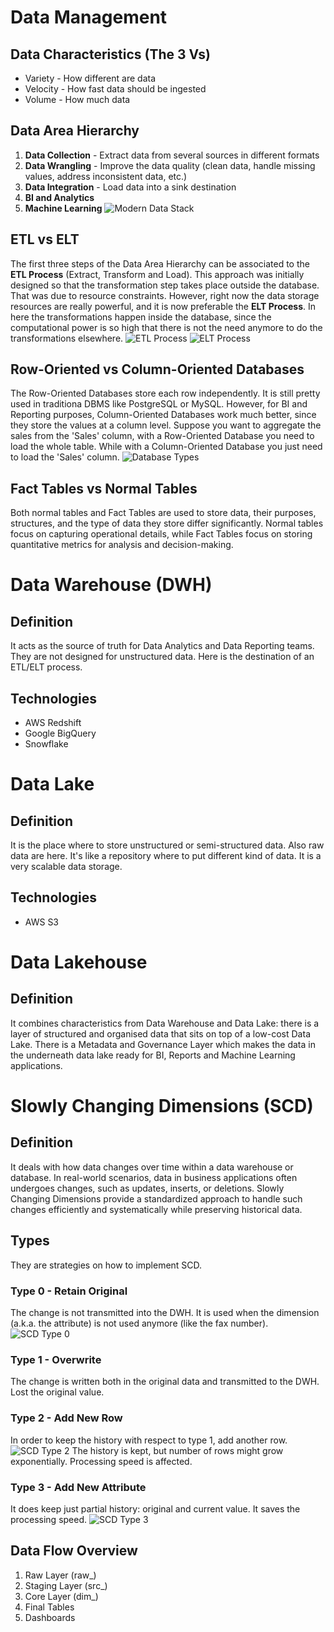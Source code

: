 # Data Management
## Data Characteristics (The 3 Vs)
- Variety - How different are data
- Velocity - How fast data should be ingested
- Volume - How much data
## Data Area Hierarchy
1. **Data Collection** - Extract data from several sources in different formats
2. **Data Wrangling** - Improve the data quality (clean data, handle missing values, address inconsistent data, etc.)
3. **Data Integration** - Load data into a sink destination
4. **BI and Analytics**
5. **Machine Learning**
![Modern Data Stack](./../../images/data_engineering/general_4.png)
## ETL vs ELT
The first three steps of the Data Area Hierarchy can be associated to the **ETL Process** (Extract, Transform and Load).
This approach was initially designed so that the transformation step takes place outside the database. That was due to
resource constraints.
However, right now the data storage resources are really powerful, and it is now preferable the **ELT Process**.
In here the transformations happen inside the database, since the computational power is so high that there is not the need
anymore to do the transformations elsewhere. 
![ETL Process](./../../images/data_engineering/general_1.png)
![ELT Process](./../../images/data_engineering/general_3.png)
## Row-Oriented vs Column-Oriented Databases
The Row-Oriented Databases store each row independently. It is still pretty used in traditiona DBMS like PostgreSQL or MySQL.
However, for BI and Reporting purposes, Column-Oriented Databases work much better, since they store the values at a column level.
Suppose you want to aggregate the sales from the 'Sales' column, with a Row-Oriented Database you need to load the whole table.
While with a Column-Oriented Database you just need to load the 'Sales' column.
![Database Types](./../../images/data_engineering/general_2.png)
## Fact Tables vs Normal Tables
Both normal tables and Fact Tables are used to store data, their purposes, structures, and the type of data they store differ significantly. Normal tables focus on capturing operational details, while Fact Tables focus on storing quantitative metrics for analysis and decision-making.
# Data Warehouse (DWH)
## Definition
It acts as the source of truth for Data Analytics and Data Reporting teams. They are not designed for unstructured data.
Here is the destination of an ETL/ELT process.
## Technologies
- AWS Redshift
- Google BigQuery
- Snowflake
# Data Lake
## Definition
It is the place where to store unstructured or semi-structured data. Also raw data are here. It's like a repository where to
put different kind of data.
It is a very scalable data storage.
## Technologies
- AWS S3
# Data Lakehouse
## Definition
It combines characteristics from Data Warehouse and Data Lake: there is a layer of structured and organised data that sits 
on top of a low-cost Data Lake. There is a Metadata and Governance Layer which makes the data in the underneath data lake 
ready for BI, Reports and Machine Learning applications.
# Slowly Changing Dimensions (SCD)
## Definition
It deals with how data changes over time within a data warehouse or database. 
In real-world scenarios, data in business applications often undergoes changes, such as updates, inserts, or deletions. 
Slowly Changing Dimensions provide a standardized approach to handle such changes efficiently and systematically 
while preserving historical data.
## Types
They are strategies on how to implement SCD.
### Type 0 - Retain Original
The change is not transmitted into the DWH. It is used when the dimension (a.k.a. the attribute) is not used anymore 
(like the fax number).
![SCD Type 0](./../../images/data_engineering/general_5.png)
### Type 1 - Overwrite
The change is written both in the original data and transmitted to the DWH. Lost the original value.
### Type 2 - Add New Row
In order to keep the history with respect to type 1, add another row.
![SCD Type 2](./../../images/data_engineering/general_6.png)
The history is kept, but number of rows might grow exponentially. Processing speed is affected.
### Type 3 - Add New Attribute
It does keep just partial history: original and current value. It saves the processing speed.
![SCD Type 3](./../../images/data_engineering/general_7.png)
## Data Flow Overview
1. Raw Layer (raw_)
2. Staging Layer (src_)
3. Core Layer (dim_)
4. Final Tables
5. Dashboards